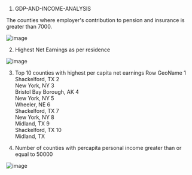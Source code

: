 1. GDP-AND-INCOME-ANALYSIS

The counties where employer's contribution to pension and insurance is greater than 7000.

![image](https://user-images.githubusercontent.com/100778333/156700823-06733b9c-12e8-493f-a731-a178e1bfafdb.png)

2. Highest Net Earnings as per residence

![image](https://user-images.githubusercontent.com/100778333/156701105-4a2de85b-3a44-4608-9b08-f90e0cd5b0c8.png)

3. Top 10 counties with highest per capita net earnings
Row	GeoName	
1	
Shackelford, TX
2	
New York, NY
3	
Bristol Bay Borough, AK
4	
New York, NY
5	
Wheeler, NE
6	
Shackelford, TX
7	
New York, NY
8	
Midland, TX
9	
Shackelford, TX
10	
Midland, TX

4. Number of counties with percapita personal income greater than or equal to 50000

![image](https://user-images.githubusercontent.com/100778333/156701976-95066c79-51bc-437d-9733-373158a4081c.png)





